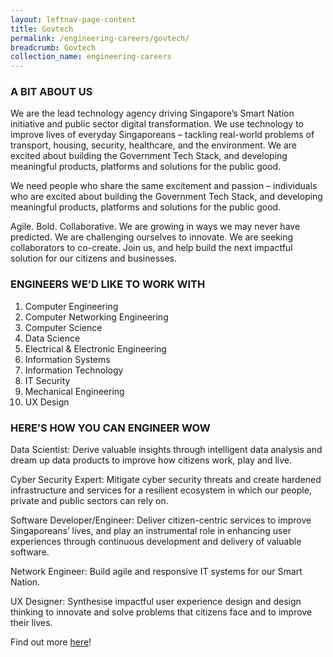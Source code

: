 ```yaml
---
layout: leftnav-page-content
title: Govtech
permalink: /engineering-careers/govtech/
breadcrumb: Govtech
collection_name: engineering-careers
---
```


### A BIT ABOUT US

We are the lead technology agency driving Singapore’s Smart Nation initiative and public sector digital transformation. We use technology to improve lives of everyday Singaporeans – tackling real-world problems of transport, housing, security, healthcare, and the environment. We are excited about building the Government Tech Stack, and developing meaningful products, platforms and solutions for the public good.

We need people who share the same excitement and passion – individuals who are excited about building the Government Tech Stack, and developing meaningful products, platforms and solutions for the public good. 

Agile. Bold. Collaborative. We are growing in ways we may never have predicted. We are challenging ourselves to innovate. We are seeking collaborators to co-create. Join us, and help build the next impactful solution for our citizens and businesses.

### ENGINEERS WE’D LIKE TO WORK WITH

1. Computer Engineering
2. Computer Networking Engineering
3. Computer Science
4. Data Science
5. Electrical & Electronic Engineering
6. Information Systems
7. Information Technology
8. IT Security
9. Mechanical Engineering
10.	UX Design

### HERE’S HOW YOU CAN ENGINEER WOW

Data Scientist: Derive valuable insights through intelligent data analysis and dream up data products to improve how citizens work, play and live.

Cyber Security Expert: Mitigate cyber security threats and create hardened infrastructure and services for a resilient ecosystem in which our people, private and public sectors can rely on.

Software Developer/Engineer: Deliver citizen-centric services to improve Singaporeans’ lives, and play an instrumental role in enhancing user experiences through continuous development and delivery of valuable software.

Network Engineer: Build agile and responsive IT systems for our Smart Nation.

UX Designer: Synthesise impactful user experience design and design thinking to innovate and solve problems that citizens face and to improve their lives. 

Find out more [here](https://www.tech.gov.sg/careers/overview/)!
